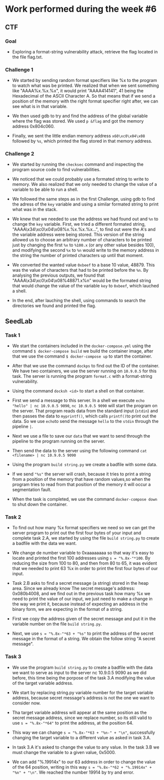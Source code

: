 # Work performed during the week #6

## CTF

### Goal
- Exploring a format-string vulnerability attack, retrieve the flag located in the file flag.txt.

### Challenge 1
- We started by sending random format specifiers like %x to the program to watch what was be printed. We realized that when we sent something like "AAAA%x.%x.%x", it would print "AAAA414141", 41 being the Hexadecimal of the ASCII Character A. So that means that if we send a position of the memory with the right format specifier right after, we can see what is in that variable.

- We then used gdb to try and find the address of the global variable where the flag was stored. We used ```p &flag``` and got the memory address 0x804c060.

- Finally, we sent the little endian memory address ```x60\xc0\x04\x08``` followed by ```%s```, which printed the flag stored in that memory address.

### Challenge 2
- We started by running the ```checksec``` command and inspecting the program source code to find vulnerabilities.

- We noticed that we could probably use a formated string to write to memory. We also realized that we only needed to change the value of a variable to be able to run a shell.

- We followed the same steps as in the first Challenge, using gdb to find the adress of the ```key``` variable and using a similar formated string to print what was in the stack. 

- We knew that we needed to use the address we had found out and ```%n``` to change the ```key``` variable. First, we tried a different formated string, "AAAA\x34\xc0\x04\x08%x.%x.%x.%x...", to find out were the A's and the variable address were being stored. This version of the string allowed us to choose an arbitrary number of characters to be printed just by changing the first ```%x``` to ```%100.x``` (or any other value besides 100), and modifying the second ```%x``` to ```%n``` would write to the memory address in the string the number of printed characters up until that moment.

- We converted the wanted value ```0xbeef``` to a base 10 value, 48879. This was the value of characters that had to be printed before the ```%n```. By analysing the previous outputs, we found that "AAAA\x34\xc0\x04\x08%48871.x%n" would be the formated string that would change the value of the variable ```key``` to ```0xbeef```, which lauched a shell.

- In the end, after lauching the shell, using commands to search the directories we found and printed the flag.


## SeedLab

### Task 1

- We start the containers included in the ``docker-compose.yml`` using the command ``$ docker-compose build`` we build the container image, after that we use the command ``$ docker-compose up`` to start the container.

- After that we use the command ``dockps`` to  find out the ID of the container. We have two containers, we use the server running on ``10.9.0.5`` for this task. The server is running the program ``format.c`` with a format-string vulnerability. 

- Using the command ``docksh <id>`` to start a shell on that container.

- First we send a message to this server. In a shell we execute ``echo "hello" | nc 10.9.0.5 9090``, ``nc 10.9.0.5 9090`` will start the program on the server. That program reads data from the standard input (``stdin``) and then passes the data to ``myprintf()``, which calls ``printf()``to print out the data. So we use ``echo``to send the message ``hello`` to the ``stdin`` through the pipeline ``|``.

- Next we use a file to save our ``data`` that we want to send through the pipeline to the program running on the server. 

- Then send the data to the server using the following command `` cat <filename> | nc 10.9.0.5 9090 `` 

- Using the program ``build string.py`` we create a badfile with some data. 

- If we send ``"%s"`` the server will crash, because it tries to print a string from a position of the memory that have random values,so when the program tries to read from that position of the memory it will occur a segmentation fault.

- When the task is completed, we use the command ``docker-compose down`` to shut down the container.

### Task 2

- To find out how many %x format specifiers we need so we can get the server program to print out the first four bytes of your input and complete task 2.A, we started by using the file ``build string.py`` to create a badfile with the data we want.

- We change de number variable to 0xaaaaaaaa so that way it's easy to locate and printed the first 100 addresses using ``s = "%.8x-"*100``. By reducing the size from 100 to 80, and then from 80 to 65, it was evident that we needed to print 63 %x in order to print the first four bytes of our input. 

- Task 2.B asks to find a secret message (a string) stored in the heap area. Since we already know The secret message's address:  0x080b4008, and we find out in the previous task how many %x we need to print the value of our input, we just need to make a change in the way we print it, because instead of expecting an address in the binary form, we are expecting in the format of a string.

- First we copy the address given of the secret message and put it in the variable number on the file ``build string.py``.

- Next, we use `` s = "%.8x-"*63 + "%s" `` to print the address of the secret message in the format of a string. We obtain the follow string "A secret message".

### Task 3

- We use the program ``build string.py`` to create a badfile with the data we want to serve as input to the server nc 10.9.0.5 9090 as we did before, this time being the porpose of the task 3.A modifying the value of the target variable address.

- We start by replacing string.py variable number for the target variable address, because secret message's address is not the one we want to consider now.

- Tha target variable address will appear at the same position as the secret message address, since we replace number, so its still valid to use ``s = "%.8x-"*64"`` to print the address, at the position 64.

- This way we can change ``s = "%.8x-"*63 + "%n-" + "\n"``, successfully changing the target variable to a different value as asked in task 3.A. 

- In task 3.A it's asked to change the value to any value. In the task 3.B we must change the variable to a given value, 0x5000.

- We can add "%.19914x" to our 63 address in order to change the value of the 64 position, writing in this way ``s = "%.8x-"*62 + "%.19914x" + "%n" + "\n"``. We reached the number 19914 by try and error.

